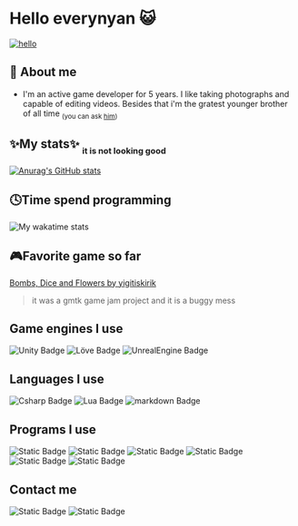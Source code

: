 # Hello everynyan 😺

[![hello](https://media.tenor.com/VUZpnT4pesUAAAAd/azumanga-daioh-hello-everyone.gif)](https://www.youtube.com/watch?v=afqBosG1CEI)

## :information_desk_person: About me

+ I'm an active game developer for 5 years. I like taking photographs and capable of editing videos. Besides that i'm the gratest younger brother of all time <sub>(you can ask [him](https://github.com/yagiziskirik))</sub>


## ✨My stats✨ <sub><sub>it is not looking good</sub></sub>
[![Anurag's GitHub stats](https://github-readme-stats.vercel.app/api?username=yigitiskirik&theme=radical)](https://github.com/anuraghazra/github-readme-stats)

## 🕓Time spend programming
![My wakatime stats](https://github-readme-stats.vercel.app/api/wakatime?username=yigitiskirik&theme=radical)

## 🎮Favorite game so far
<a href="https://yigitiskirik.itch.io/bombs-dices-and-flowers">Bombs, Dice and Flowers by yigitiskirik</a>
> it was a gmtk game jam project and it is a buggy mess

## Game engines I use
![Unity Badge](https://img.shields.io/badge/Unity-grey?style=for-the-badge&logo=unity)
![Löve Badge](https://img.shields.io/badge/L%C3%96VE2D-%23DE3163?style=for-the-badge)
![UnrealEngine Badge](https://img.shields.io/badge/UnrealEngine-black?style=for-the-badge&logo=unrealengine)


## Languages I use
![Csharp Badge](https://img.shields.io/badge/C%23-purple?style=for-the-badge&logo=csharp)
![Lua Badge](https://img.shields.io/badge/lua-darkblue?style=for-the-badge&logo=lua)
![markdown Badge](https://img.shields.io/badge/Markdown-black?style=for-the-badge&logo=markdown)

## Programs I use
![Static Badge](https://img.shields.io/badge/VsCode-blue?style=for-the-badge&logo=visualstudiocode)
![Static Badge](https://img.shields.io/badge/Photoshop-%23001E36?style=for-the-badge&logo=adobephotoshop)
![Static Badge](https://img.shields.io/badge/AfterEffects-%23001E36?style=for-the-badge&logo=adobeaftereffects)
![Static Badge](https://img.shields.io/badge/Premiere-%233B063E?style=for-the-badge&logo=adobepremierepro)
![Static Badge](https://img.shields.io/badge/DaVinciResolve-orange?style=for-the-badge)
![Static Badge](https://img.shields.io/badge/sfxr-%23FFEEBE?style=for-the-badge)

## Contact me 
![Static Badge](https://img.shields.io/badge/instagram-instagram?style=for-the-badge&logo=instagram&logoColor=white&color=%23C13584&link=https%3A%2F%2Finstagram.com%2Fyigitiskirik%3Figshid%3DNGVhN2U2NjQ0Yg%253D%253D%26utm_source%3Dqr)
![Static Badge](https://img.shields.io/badge/linkedin-linkedin?style=for-the-badge&logo=linkedin&color=blue&link=https%3A%2F%2Fwww.linkedin.com%2Fin%2Fyigitiskirik%3Ftrk%3Dcontact-info)





